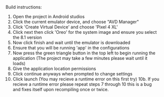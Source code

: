 Build instructions:

1. Open the project in Android studios
2. Click the current emulator device, and choose "AVD Manager"
3. Click 'Create Virtual Device' and choose 'Pixel 4 XL'
4. Click next then click 'Oreo' for the system image and ensure you select the 8.1 version
5. Now click finish and wait until the emulator is downloaded
6. Ensure that you will be running 'app' in the configurations
7. Now press the green triangle button in the top left to begin running the application (The project may take a few minutes please wait until it loads)
8. Give the application location permissions
9. Click continue anyways when prompted to change settings
10. Click launch (You may recieve a runtime error on this first try)
10b. If you recieve a runtime error please repeat steps 7 through 10 this is a bug
     and fixes itself upon recompiling once or twice.
